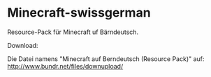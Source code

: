 ﻿# Minecraft-swissgerman
Resource-Pack für Minecraft uf Bärndeutsch.


Download:

Die Datei namens "Minecraft auf Berndeutsch (Resource Pack)" auf:
http://www.bundr.net/files/downupload/

